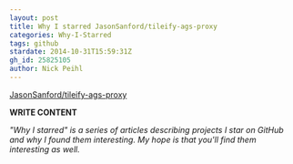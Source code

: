```yaml
---
layout: post
title: Why I starred JasonSanford/tileify-ags-proxy
categories: Why-I-Starred
tags: github
stardate: 2014-10-31T15:59:31Z
gh_id: 25825105
author: Nick Peihl
---
```


[JasonSanford/tileify-ags-proxy](https://github.com/JasonSanford/tileify-ags-proxy)

**WRITE CONTENT**

*"Why I starred" is a series of articles describing projects I star on GitHub and why I found them interesting. My hope is that you'll find them interesting as well.*

